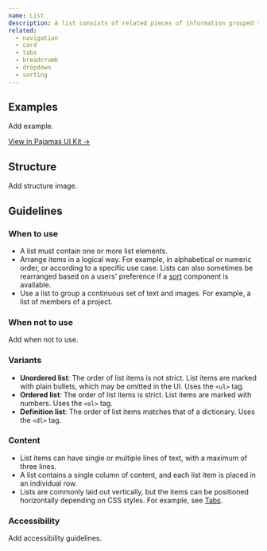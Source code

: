 ```yaml
---
name: List
description: A list consists of related pieces of information grouped together, clearly associated to each other. Lists are easy to read and maintain, and they provide a good structural point of view for interface elements.
related:
  - navigation
  - card
  - tabs
  - breadcrumb
  - dropdown
  - sorting
---
```


## Examples

<todo>Add example.</todo>

[View in Pajamas UI Kit →](https://www.figma.com/file/qEddyqCrI7kPSBjGmwkZzQ/Component-library?node-id=425%3A128)

## Structure

<todo>Add structure image.</todo>

## Guidelines

### When to use

- A list must contain one or more list elements.
- Arrange items in a logical way. For example, in alphabetical or numeric order, or according to a specific use case. Lists can also sometimes be rearranged based on a users' preference if a [sort](/components/sorting) component is available.
- Use a list to group a continuous set of text and images. For example, a list of members of a project.

### When not to use

<todo>Add when not to use.</todo>

### Variants

- **Unordered list**: The order of list items is not strict. List items are marked with plain bullets, which may be omitted in the UI. Uses the `<ul>` tag.
- **Ordered list**: The order of list items is strict. List items are marked with numbers. Uses the `<ol>` tag.
- **Definition list**: The order of list items matches that of a dictionary. Uses the `<dl>` tag.

### Content

- List items can have single or multiple lines of text, with a maximum of three lines.
- A list contains a single column of content, and each list item is placed in an individual row.
- Lists are commonly laid out vertically, but the items can be positioned horizontally depending on CSS styles. For example, see [Tabs](/components/tabs).

### Accessibility

<todo>Add accessibility guidelines.</todo>
